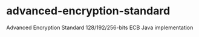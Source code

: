 # advanced-encryption-standard
Advanced Encryption Standard 128/192/256-bits ECB Java implementation
